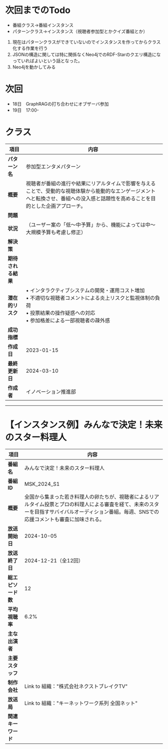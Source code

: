 # 次回までのTodo

- 番組クラス→番組インスタンス
- パターンクラス→インスタンス（視聴者参加型とかクイズ番組とか）

1. 現在はパターンクラスができていないのでインスタンスを作ってからクラス化する作業を行う
2. JSONの構造に関しては特に関係なくNeo4jでのRDF-Starのクエリ構造になっていればよいという話となった。
3. Neo4jを動かしてみる

# 次回
- 18日　GraphRAGの打ち合わせにオブザーバ参加
- 19日　17:00-

# クラス

| 項目 | 内容 |
|------|------|
| **パターン名** | 参加型エンタメパターン |
| **概要** | 視聴者が番組の進行や結果にリアルタイムで影響を与えることで、受動的な視聴体験から能動的なエンゲージメントへと転換させ、番組への没入感と話題性を高めることを目的とした企画アプローチ。 |
| **問題** |  |
| **状況** | （ユーザー案の「低〜中予算」から、機能によっては中〜大規模予算も考慮し修正） |
| **解決策** |  |
| **期待される結果** |  |
| **潜在的リスク** | • インタラクティブシステムの開発・運用コスト増加<br>• 不適切な視聴者コメントによる炎上リスクと監視体制の負荷<br>• 投票結果の操作疑惑への対応<br>• 参加格差による一部視聴者の疎外感 |
| **成功指標** |  |
| **作成日** | 2023-01-15 |
| **最終更新日** | 2024-03-10 |
| **作成者** | イノベーション推進部 |

---

# 【インスタンス例】みんなで決定！未来のスター料理人

| 項目 | 内容 |
|------|------|
| **番組名** | みんなで決定！未来のスター料理人 |
| **番組ID** | MSK_2024_S1 |
| **概要** | 全国から集まった若き料理人の卵たちが、視聴者によるリアルタイム投票とプロの料理人による審査を経て、未来のスターを目指すサバイバルオーディション番組。毎週、SNSでの応援コメントも審査に加味される。 |
| **放送開始日** | 2024-10-05 |
| **放送終了日** | 2024-12-21（全12回） |
| **総エピソード数** | 12 |
| **平均視聴率** | 6.2% |
| **主な出演者** |  |
| **主要スタッフ** |  |
| **制作会社** | Link to 組織："株式会社ネクストブレイクTV" |
| **放送局** | Link to 組織："キーネットワーク系列 全国ネット" |
| **関連キーワード** |  |




